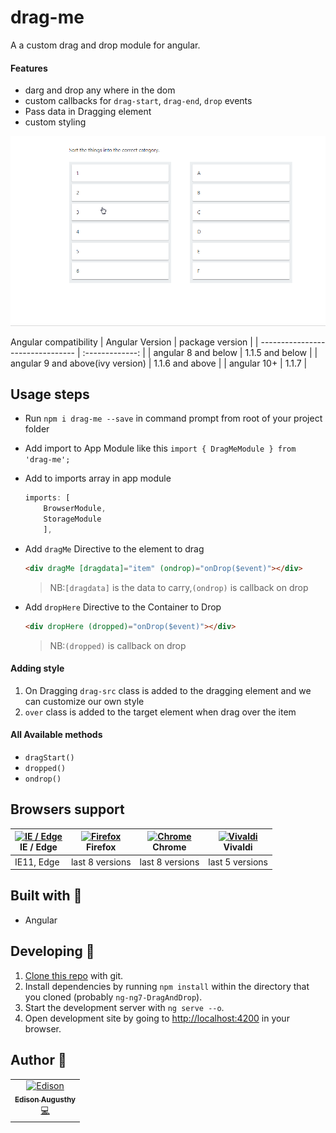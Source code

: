 # drag-me

A a custom drag and drop module for angular.

#### Features

- darg and drop any where in the dom
- custom callbacks for `drag-start`, `drag-end`, `drop` events
- Pass data in Dragging element
- custom styling

![grab-landing-page](https://github.com/edisonaugusthy/ng7-DragAndDrop/blob/master/tes.gif)

Angular compatibility
| Angular Version | package version |
| -------------------------------- | :-------------: |
| angular 8 and below | 1.1.5 and below |
| angular 9 and above(ivy version) | 1.1.6 and above |
| angular 10+ | 1.1.7 |

## Usage steps

- Run `npm i drag-me --save` in command prompt from root of your project folder
- Add import to App Module like this `import { DragMeModule } from 'drag-me';`
- Add to imports array in app module

  ```js
  imports: [
      BrowserModule,
      StorageModule
      ],
  ```

- Add `dragMe` Directive to the element to drag

  ```html
  <div dragMe [dragdata]="item" (ondrop)="onDrop($event)"></div>
  ```

  > NB:`[dragdata]` is the data to carry,`(ondrop)` is callback on drop

- Add `dropHere` Directive to the Container to Drop

  ```html
  <div dropHere (dropped)="onDrop($event)"></div>
  ```

  > NB:`(dropped)` is callback on drop

#### Adding style

1. On Dragging `drag-src` class is added to the dragging element and we can customize our own style
2. `over` class is added to the target element when drag over the item

#### All Available methods

- `dragStart()`
- `dropped()`
- `ondrop()`

## Browsers support

| [<img src="https://raw.githubusercontent.com/alrra/browser-logos/master/src/edge/edge_48x48.png" alt="IE / Edge" width="24px" height="24px" />](http://godban.github.io/browsers-support-badges/)</br>IE / Edge | [<img src="https://raw.githubusercontent.com/alrra/browser-logos/master/src/firefox/firefox_48x48.png" alt="Firefox" width="24px" height="24px" />](http://godban.github.io/browsers-support-badges/)</br>Firefox | [<img src="https://raw.githubusercontent.com/alrra/browser-logos/master/src/chrome/chrome_48x48.png" alt="Chrome" width="24px" height="24px" />](http://godban.github.io/browsers-support-badges/)</br>Chrome | [<img src="https://raw.githubusercontent.com/alrra/browser-logos/master/src/vivaldi/vivaldi_48x48.png" alt="Vivaldi" width="24px" height="24px" />](http://godban.github.io/browsers-support-badges/)</br>Vivaldi |
| --------------------------------------------------------------------------------------------------------------------------------------------------------------------------------------------------------------- | ----------------------------------------------------------------------------------------------------------------------------------------------------------------------------------------------------------------- | ------------------------------------------------------------------------------------------------------------------------------------------------------------------------------------------------------------- | ----------------------------------------------------------------------------------------------------------------------------------------------------------------------------------------------------------------- |
| IE11, Edge                                                                                                                                                                                                      | last 8 versions                                                                                                                                                                                                   | last 8 versions                                                                                                                                                                                               | last 5 versions                                                                                                                                                                                                   |

## Built with 🔧

- Angular

## Developing 👷

1. [Clone this repo](https://github.com/edisonaugusthy/ng7-DragAndDrop.git) with git.
1. Install dependencies by running `npm install` within the directory that you cloned (probably `ng-ng7-DragAndDrop`).
1. Start the development server with `ng serve --o`.
1. Open development site by going to [http://localhost:4200](http://localhost:4200) in your browser.

## Author 🔮

<table>
  <tr>
    <td align="center"><a href="https://github.com/edisonaugusthy"><img src="https://github.com/edisonaugusthy.png?size=100" width="100px;" alt="Edison"/><br /><sub><b>Edison Augusthy</b></sub></a><br /><a href="https://github.com/edisonaugusthy/ng7-DragAndDrop/commits?author=edisonaugusthy" title="Edison">💻</a></td>

  </tr>

</table>
